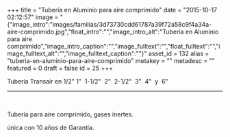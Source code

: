 +++
title = "Tubería en Aluminio para aire comprimido"
date = "2015-10-17 02:12:57"
image = "{"image_intro":"images\/familias\/3d73730cdd61787a39f72a58c9f4a34a-aire-comprimido.jpg","float_intro":"","image_intro_alt":"Tubería en Aluminio para aire comprimido","image_intro_caption":"","image_fulltext":"","float_fulltext":"","image_fulltext_alt":"","image_fulltext_caption":""}"
asset_id = 132
alias = "tuberia-en-aluminio-para-aire-comprimido"
metakey = ""
metadesc = ""
featured = 0
draft = false
id = 25
+++
<p>Tubería Transair en 1/2" 1"  1-1/2"  2"  2-1/2"  3"  4"  y  6" </p>
<hr class="system-pagebreak" />
<p> </p>
<p>Tubería para aire comprimido, gases inertes.</p>
<p>única con 10 años de Garantía.</p>
<p> </p>
<p> </p>
<!--more-->
